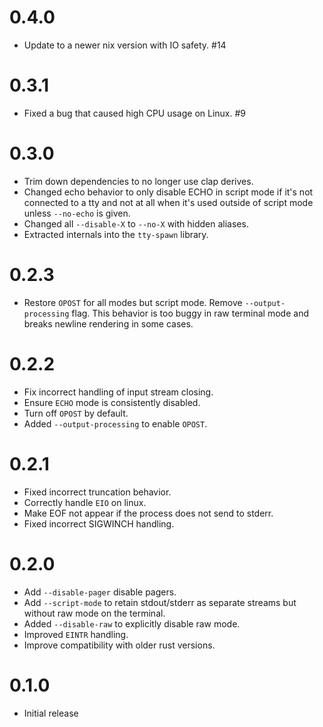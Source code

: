 # 0.4.0

- Update to a newer nix version with IO safety. #14

# 0.3.1

- Fixed a bug that caused high CPU usage on Linux. #9

# 0.3.0

- Trim down dependencies to no longer use clap derives.
- Changed echo behavior to only disable ECHO in script mode if
  it's not connected to a tty and not at all when it's used
  outside of script mode unless `--no-echo` is given.
- Changed all `--disable-X` to `--no-X` with hidden aliases.
- Extracted internals into the `tty-spawn` library.

# 0.2.3

- Restore `OPOST` for all modes but script mode.   Remove
  `--output-processing` flag.  This behavior is too buggy in raw
  terminal mode and breaks newline rendering in some cases.

# 0.2.2

- Fix incorrect handling of input stream closing.
- Ensure `ECHO` mode is consistently disabled.
- Turn off `OPOST` by default.
- Added `--output-processing` to enable `OPOST`.

# 0.2.1

- Fixed incorrect truncation behavior.
- Correctly handle `EIO` on linux.
- Make EOF not appear if the process does not send to stderr.
- Fixed incorrect SIGWINCH handling.

# 0.2.0

- Add `--disable-pager` disable pagers.
- Add `--script-mode` to retain stdout/stderr as separate
  streams but without raw mode on the terminal.
- Added `--disable-raw` to explicitly disable raw mode.
- Improved `EINTR` handling.
- Improve compatibility with older rust versions.

# 0.1.0

- Initial release

